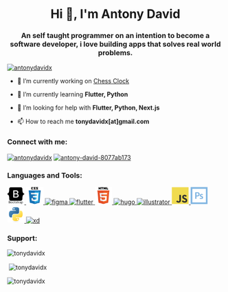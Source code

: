 <h1 align="center">Hi 👋, I'm Antony David</h1>
<h3 align="center">An self taught programmer on an intention to become a software developer, i love building apps that solves real world problems.</h3>

<p align="left"> <a href="https://twitter.com/tonydavidz" target="blank"><img src="https://img.shields.io/twitter/follow/antonydavidx?logo=twitter&style=for-the-badge" alt="antonydavidx" /></a> </p>

- 🔭 I’m currently working on [Chess Clock](https://github.com/tonydavidx/chess-clock-app)

- 🌱 I’m currently learning **Flutter, Python**

- 🤝 I’m looking for help with **Flutter, Python, Next.js**

- 📫 How to reach me **tonydavidx[at]gmail.com**

<h3 align="left">Connect with me:</h3>
<p align="left">
<a href="https://twitter.com/antonydavidx" target="blank"><img align="center" src="https://raw.githubusercontent.com/rahuldkjain/github-profile-readme-generator/master/src/images/icons/Social/twitter.svg" alt="antonydavidx" height="30" width="40" /></a>
<a href="https://linkedin.com/in/antony-david-8077ab173" target="blank"><img align="center" src="https://raw.githubusercontent.com/rahuldkjain/github-profile-readme-generator/master/src/images/icons/Social/linked-in-alt.svg" alt="antony-david-8077ab173" height="30" width="40" /></a>
</p>

<h3 align="left">Languages and Tools:</h3>
<p align="left"> <a href="https://getbootstrap.com" target="_blank" rel="noreferrer"> <img src="https://raw.githubusercontent.com/devicons/devicon/master/icons/bootstrap/bootstrap-plain-wordmark.svg" alt="bootstrap" width="40" height="40"/> </a> <a href="https://www.w3schools.com/css/" target="_blank" rel="noreferrer"> <img src="https://raw.githubusercontent.com/devicons/devicon/master/icons/css3/css3-original-wordmark.svg" alt="css3" width="40" height="40"/> </a> <a href="https://www.figma.com/" target="_blank" rel="noreferrer"> <img src="https://www.vectorlogo.zone/logos/figma/figma-icon.svg" alt="figma" width="40" height="40"/> </a> <a href="https://flutter.dev" target="_blank" rel="noreferrer"> <img src="https://www.vectorlogo.zone/logos/flutterio/flutterio-icon.svg" alt="flutter" width="40" height="40"/> </a> <a href="https://www.w3.org/html/" target="_blank" rel="noreferrer"> <img src="https://raw.githubusercontent.com/devicons/devicon/master/icons/html5/html5-original-wordmark.svg" alt="html5" width="40" height="40"/> </a> <a href="https://gohugo.io/" target="_blank" rel="noreferrer"> <img src="https://api.iconify.design/logos-hugo.svg" alt="hugo" width="40" height="40"/> </a> <a href="https://www.adobe.com/in/products/illustrator.html" target="_blank" rel="noreferrer"> <img src="https://www.vectorlogo.zone/logos/adobe_illustrator/adobe_illustrator-icon.svg" alt="illustrator" width="40" height="40"/> </a> <a href="https://developer.mozilla.org/en-US/docs/Web/JavaScript" target="_blank" rel="noreferrer"> <img src="https://raw.githubusercontent.com/devicons/devicon/master/icons/javascript/javascript-original.svg" alt="javascript" width="40" height="40"/> </a> <a href="https://www.photoshop.com/en" target="_blank" rel="noreferrer"> <img src="https://raw.githubusercontent.com/devicons/devicon/master/icons/photoshop/photoshop-line.svg" alt="photoshop" width="40" height="40"/> </a> <a href="https://www.python.org" target="_blank" rel="noreferrer"> <img src="https://raw.githubusercontent.com/devicons/devicon/master/icons/python/python-original.svg" alt="python" width="40" height="40"/> </a> <a href="https://www.adobe.com/products/xd.html" target="_blank" rel="noreferrer"> <img src="https://cdn.worldvectorlogo.com/logos/adobe-xd.svg" alt="xd" width="40" height="40"/> </a> </p>

<h3 align="left">Support:</h3>

<p><img align="left" src="https://github-readme-stats.vercel.app/api/top-langs?username=tonydavidx&show_icons=true&locale=en&layout=compact" alt="tonydavidx" /></p><br>

<p>&nbsp;<img align="center" src="https://github-readme-stats.vercel.app/api?username=tonydavidx&show_icons=true&locale=en" alt="tonydavidx" /></p>

<p><img align="center" src="https://github-readme-streak-stats.herokuapp.com/?user=tonydavidx&" alt="tonydavidx" /></p>
